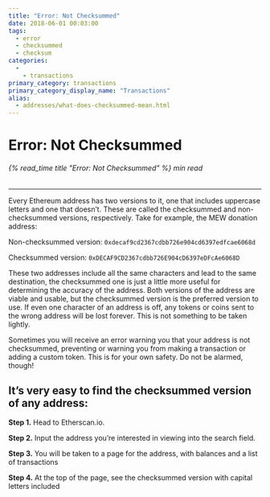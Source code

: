 ```yaml
---
title: "Error: Not Checksummed"
date: 2018-06-01 00:03:00
tags:
  - error
  - checksummed
  - checksum
categories:
  - 
    - transactions
primary_category: transactions
primary_category_display_name: "Transactions"
alias:
  - addresses/what-does-checksummed-mean.html
---
```


# __Error: Not Checksummed__
###### {% read_time title "Error: Not Checksummed" %} min read
***

Every Ethereum address has two versions to it, one that includes uppercase letters and one that doesn’t. These are called the checksummed and non-checksummed versions, respectively. Take for example, the MEW donation address:

Non-checksummed version: `0xdecaf9cd2367cdbb726e904cd6397edfcae6068d`

Checksummed version: `0xDECAF9CD2367cdbb726E904cD6397eDFcAe6068D`

These two addresses include all the same characters and lead to the same destination, the checksummed one is just a little more useful for determining the accuracy of the address. Both versions of the address are viable and usable, but the checksummed version is the preferred version to use. If even one character of an address is off, any tokens or coins sent to the wrong address will be lost forever. This is not something to be taken lightly.

Sometimes you will receive an error warning you that your address is not checksummed, preventing or warning you from making a transaction or adding a custom token. This is for your own safety. Do not be alarmed, though!

## __It’s very easy to find the checksummed version of any address:__

**Step 1.** Head to Etherscan.io.

**Step 2.** Input the address you’re interested in viewing into the search field.

**Step 3.** You will be taken to a page for the address, with balances and a list of transactions

**Step 4.** At the top of the page, see the checksummed version with capital letters included
